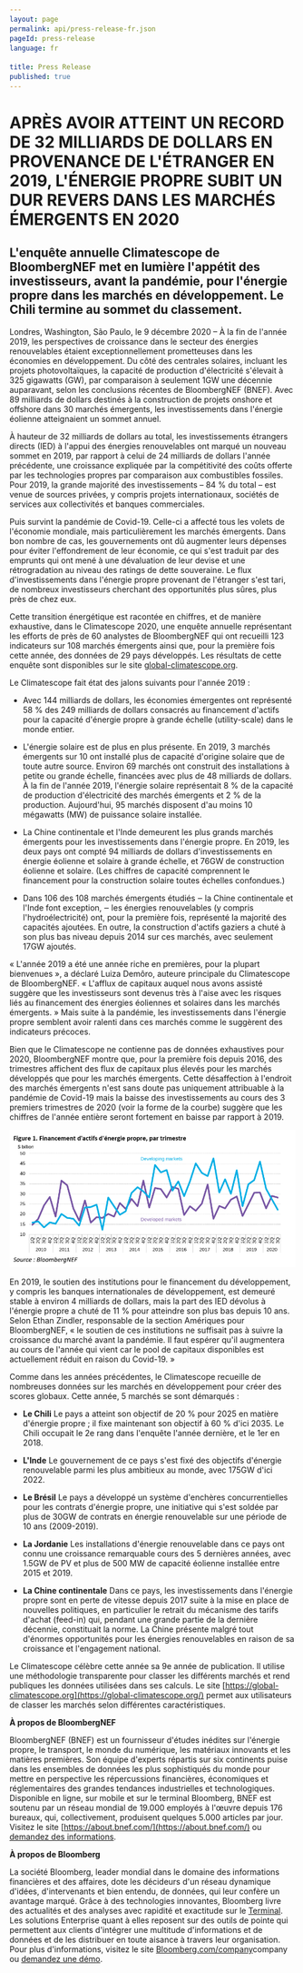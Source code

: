 ```yaml
---
layout: page
permalink: api/press-release-fr.json
pageId: press-release
language: fr

title: Press Release
published: true
---
```

# APRÈS AVOIR ATTEINT UN RECORD DE 32 MILLIARDS DE DOLLARS EN PROVENANCE DE L'ÉTRANGER EN 2019, L'ÉNERGIE PROPRE SUBIT UN DUR REVERS DANS LES MARCHÉS ÉMERGENTS EN 2020

## L'enquête annuelle Climatescope de BloombergNEF met en lumière l'appétit des investisseurs, avant la pandémie, pour l'énergie propre dans les marchés en développement. Le Chili termine au sommet du classement.

Londres, Washington, São Paulo, le 9 décembre 2020 – À la fin de l'année 2019, les perspectives de croissance dans le secteur des énergies renouvelables étaient exceptionnellement prometteuses dans les économies en développement. Du côté des centrales solaires, incluant les projets photovoltaïques, la capacité de production d'électricité s'élevait à 325 gigawatts (GW), par comparaison à seulement 1GW une décennie auparavant, selon les conclusions récentes de BloombergNEF (BNEF). Avec 89 milliards de dollars destinés à la construction de projets onshore et offshore dans 30 marchés émergents, les investissements dans l'énergie éolienne atteignaient un sommet annuel.

À hauteur de 32 milliards de dollars au total, les investissements étrangers directs (IED) à l'appui des énergies renouvelables ont marqué un nouveau sommet en 2019, par rapport à celui de 24 milliards de dollars l'année précédente, une croissance expliquée par la compétitivité des coûts offerte par les technologies propres par comparaison aux combustibles fossiles. Pour 2019, la grande majorité des investissements – 84 % du total – est venue de sources privées, y compris projets internationaux, sociétés de services aux collectivités et banques commerciales.

Puis survint la pandémie de Covid-19. Celle-ci a affecté tous les volets de l'économie mondiale, mais particulièrement les marchés émergents. Dans bon nombre de cas, les gouvernements ont dû augmenter leurs dépenses pour éviter l'effondrement de leur économie, ce qui s'est traduit par des emprunts qui ont mené à une dévaluation de leur devise et une rétrogradation au niveau des ratings de dette souveraine. Le flux d'investissements dans l'énergie propre provenant de l'étranger s'est tari, de nombreux investisseurs cherchant des opportunités plus sûres, plus près de chez eux.

Cette transition énergétique est racontée en chiffres, et de manière exhaustive, dans le Climatescope 2020, une enquête annuelle représentant les efforts de près de 60 analystes de BloombergNEF qui ont recueilli 123 indicateurs sur 108 marchés émergents ainsi que, pour la première fois cette année, des données de 29 pays développés. Les résultats de cette enquête sont disponibles sur le site [global-climatescope.org](https://global-climatescope.org/).

Le Climatescope fait état des jalons suivants pour l'année 2019 :

- Avec 144 milliards de dollars, les économies émergentes ont représenté 58 % des 249 milliards de dollars consacrés au financement d'actifs pour la capacité d'énergie propre à grande échelle (utility-scale) dans le monde entier.

- L'énergie solaire est de plus en plus présente. En 2019, 3 marchés émergents sur 10 ont installé plus de capacité d'origine solaire que de toute autre source. Environ 69 marchés ont construit des installations à petite ou grande échelle, financées avec plus de 48 milliards de dollars. À la fin de l'année 2019, l'énergie solaire représentait 8 % de la capacité de production d'électricité des marchés émergents et 2 % de la production. Aujourd'hui, 95 marchés disposent d'au moins 10 mégawatts (MW) de puissance solaire installée.
- La Chine continentale et l'Inde demeurent les plus grands marchés émergents pour les investissements dans l'énergie propre. En 2019, les deux pays ont compté 94 milliards de dollars d'investissements en énergie éolienne et solaire à grande échelle, et 76GW de construction éolienne et solaire. (Les chiffres de capacité comprennent le financement pour la construction solaire toutes échelles confondues.) 
- Dans 106 des 108 marchés émergents étudiés ‒ la Chine continentale et l'Inde font exception, ‒ les énergies renouvelables (y compris l'hydroélectricité) ont, pour la première fois, représenté la majorité des capacités ajoutées. En outre, la construction d'actifs gaziers a chuté à son plus bas niveau depuis 2014 sur ces marchés, avec seulement 17GW ajoutés. 

« L'année 2019 a été une année riche en premières, pour la plupart bienvenues », a déclaré Luiza Demôro, auteure principale du Climatescope de BloombergNEF. « L'afflux de capitaux auquel nous avons assisté suggère que les investisseurs sont devenus très à l'aise avec les risques liés au financement des énergies éoliennes et solaires dans les marchés émergents. » Mais suite à la pandémie, les investissements dans l'énergie propre semblent avoir ralenti dans ces marchés comme le suggèrent des indicateurs précoces.

Bien que le Climatescope ne contienne pas de données exhaustives pour 2020, BloombergNEF montre que, pour la première fois depuis 2016, des trimestres affichent des flux de capitaux plus élevés pour les marchés développés que pour les marchés émergents. Cette désaffection à l'endroit des marchés émergents n'est sans doute pas uniquement attribuable à la pandémie de Covid-19 mais la baisse des investissements au cours des 3 premiers trimestres de 2020 (voir la forme de la courbe) suggère que les chiffres de l'année entière seront fortement en baisse par rapport à 2019.

![Figure 1](/assets/images/content/press-release/PR_Fig1_French.png)

En 2019, le soutien des institutions pour le financement du développement, y compris les banques internationales de développement, est demeuré stable à environ 4 milliards de dollars, mais la part des IED dévolus à l'énergie propre a chuté de 11 % pour atteindre son plus bas depuis 10 ans. Selon Ethan Zindler, responsable de la section Amériques pour BloombergNEF, « le soutien de ces institutions ne suffisait pas à suivre la croissance du marché avant la pandémie. Il faut espérer qu'il augmentera au cours de l'année qui vient car le pool de capitaux disponibles est actuellement réduit en raison du Covid-19. »

Comme dans les années précédentes, le Climatescope recueille de nombreuses données sur les marchés en développement pour créer des scores globaux. Cette année, 5 marchés se sont démarqués :

- **Le Chili** Le pays a atteint son objectif de 20 % pour 2025 en matière d'énergie propre ; il fixe maintenant son objectif à 60 % d'ici 2035. Le Chili occupait le 2e rang dans l'enquête l'année dernière, et le 1er en 2018.

- **L'Inde** Le gouvernement de ce pays s'est fixé des objectifs d'énergie renouvelable parmi les plus ambitieux au monde, avec 175GW d'ici 2022.

- **Le Brésil** Le pays a développé un système d'enchères concurrentielles pour les contrats d'énergie propre, une initiative qui s'est soldée par plus de 30GW de contrats en énergie renouvelable sur une période de 10 ans (2009-2019).

- **La Jordanie** Les installations d'énergie renouvelable dans ce pays ont connu une croissance remarquable cours des 5 dernières années, avec 1.5GW de PV et plus de 500 MW de capacité éolienne installée entre 2015 et 2019.

- **La Chine continentale** Dans ce pays, les investissements dans l'énergie propre sont en perte de vitesse depuis 2017 suite à la mise en place de nouvelles politiques, en particulier le retrait du mécanisme des tarifs d'achat (feed-in) qui, pendant une grande partie de la dernière décennie, constituait la norme. La Chine présente malgré tout d'énormes opportunités pour les énergies renouvelables en raison de sa croissance et l'engagement national.

Le Climatescope célèbre cette année sa 9e année de publication. Il utilise une méthodologie transparente pour classer les différents marchés et rend publiques les données utilisées dans ses calculs. Le site [https://global-climatescope.org](https://global-climatescope.org/) permet aux utilisateurs de classer les marchés selon différentes caractéristiques.

**À propos de BloombergNEF**

BloombergNEF (BNEF) est un fournisseur d'études inédites sur l'énergie propre, le transport, le monde du numérique, les matériaux innovants et les matières premières. Son équipe d'experts répartis sur six continents puise dans les ensembles de données les plus sophistiqués du monde pour mettre en perspective les répercussions financières, économiques et réglementaires des grandes tendances industrielles et technologiques. Disponible en ligne, sur mobile et sur le terminal Bloomberg, BNEF est soutenu par un réseau mondial de 19.000 employés à l'œuvre depuis 176 bureaux, qui, collectivement, produisent quelques 5.000 articles par jour. Visitez le site [https://about.bnef.com/](https://about.bnef.com/) ou [demandez des informations](https://www.bloomberg.com/professional/request-demo/?utm_source=bbg-pr&bbgsum=dg-ws-core-pr).

**À propos de Bloomberg**

La société Bloomberg, leader mondial dans le domaine des informations financières et des affaires, dote les décideurs d'un réseau dynamique d'idées, d'intervenants et bien entendu, de données, qui leur confère un avantage marqué. Grâce à des technologies innovantes, Bloomberg livre des actualités et des analyses avec rapidité et exactitude sur le [Terminal](http://www.bloomberg.com/professional/). Les solutions Enterprise quant à elles reposent sur des outils de pointe qui permettent aux clients d'intégrer une multitude d'informations et de données et de les distribuer en toute aisance à travers leur organisation. Pour plus d'informations, visitez le site [Bloomberg.com/company](http://www.bloomberg.com/company)company ou [demandez une démo](http://www.bloomberg.com/professional/request-demo/?utm_source=bbg-pr&bbgsum=dg-ws-core-pr).